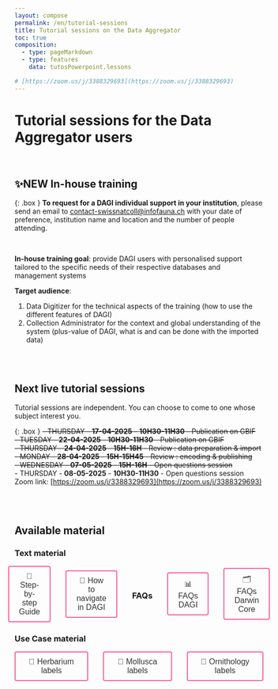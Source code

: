 ```yaml
---
layout: compose
permalink: /en/tutorial-sessions
title: Tutorial sessions on the Data Aggregator
toc: true
composition:
  - type: pageMarkdown
  - type: features
    data: tutosPowerpoint.lessons

# [https://zoom.us/j/3388329693](https://zoom.us/j/3388329693)
---
```


# Tutorial sessions for the Data Aggregator users

<br>

## ✨NEW In-house training

{: .box }
**To request for a DAGI individual support in your institution**, please send an email to [contact-swissnatcoll@infofauna.ch](mailto:contact-swissnatcoll@infofauna.ch) with your date of preference, institution name and location and the number of people attending.

<br>

**In-house training goal**: provide DAGI users with personalised support tailored to the specific needs of their respective databases and management systems

**Target audience**:
1. Data Digitizer for the technical aspects of the training (how to use the different features of DAGI)
2. Collection Administrator for the context and global understanding of the system (plus-value of DAGI, what is and can be done with the imported data)

<br>
<br>

## Next live tutorial sessions

Tutorial sessions are independent. You can choose to come to one whose subject interest you.

{: .box }
~~- THURSDAY - **17-04-2025** - **10H30-11H30** - Publication on GBIF~~
~~<br>- TUESDAY - **22-04-2025** - **10H30-11H30** - Publication on GBIF~~
~~<br>- THURSDAY - **24-04-2025** - **15H-16H** - Review : data preparation & import~~
~~<br>- MONDAY - **28-04-2025** - **15H-15H45** - Review : encoding & publishing~~
~~<br>- WEDNESDAY - **07-05-2025** - **15H-16H** - Open questions session~~
<br>- THURSDAY - **08-05-2025** - **10H30-11H30** - Open questions session
<br>Zoom link: [https://zoom.us/j/3388329693](https://zoom.us/j/3388329693)

<br><br>

## Available material

### Text material

<div style="display: flex; justify-content: center; align-items: center; gap: 30px;">
  <a href="/en/how-to-publish-data" style="text-decoration: none;">
    <button style="padding: 10px 20px; font-size: 16px; border: 2px solid #FA5E97; border-radius: 4px; background-color: transparent; color: #333; cursor: pointer;"
            onmouseover="this.style.color='#FA5E97';"
            onmouseout="this.style.color='#333';">
      🥾 Step-by-step Guide
    </button>
  </a>
  <a href="/en/how-to-publish-data#how-to-navigate-in-dagi" style="text-decoration: none;">
    <button style="padding: 10px 20px; font-size: 16px; border: 2px solid #FA5E97; border-radius: 4px; background-color: transparent; color: #333; cursor: pointer;"
            onmouseover="this.style.color='#FA5E97';"
            onmouseout="this.style.color='#333';">
      🧭 How to navigate in DAGI
    </button>
  </a>

  ### FAQs
  
  <a href="/en/data-aggregator-faqs" style="text-decoration: none;">
    <button style="padding: 10px 20px; font-size: 16px; border: 2px solid #FA5E97; border-radius: 4px; background-color: transparent; color: #333; cursor: pointer;"
            onmouseover="this.style.color='#FA5E97';"
            onmouseout="this.style.color='#333';">
      📊 FAQs DAGI
    </button>
  </a>
  <a href="/en/data-dwc" style="text-decoration: none;">
    <button style="padding: 10px 20px; font-size: 16px; border: 2px solid #FA5E97; border-radius: 4px; background-color: transparent; color: #333; cursor: pointer;"
            onmouseover="this.style.color='#FA5E97';"
            onmouseout="this.style.color='#333';">
      🗂️ FAQs Darwin Core
    </button>
  </a>
</div>

### Use Case material

<div style="display: flex; justify-content: center; align-items: center; gap: 30px;">
  <a href="/en/label-herbarium" style="text-decoration: none;">
    <button style="padding: 10px 20px; font-size: 16px; border: 2px solid #FA5E97; border-radius: 4px; background-color: transparent; color: #333; cursor: pointer;"
            onmouseover="this.style.color='#FA5E97';"
            onmouseout="this.style.color='#333';">
      🌷 Herbarium labels
    </button>
  </a>
  <a href="/en/label-mollusca" style="text-decoration: none;">
    <button style="padding: 10px 20px; font-size: 16px; border: 2px solid #FA5E97; border-radius: 4px; background-color: transparent; color: #333; cursor: pointer;"
            onmouseover="this.style.color='#FA5E97';"
            onmouseout="this.style.color='#333';">
      🐚 Mollusca labels
    </button>
  </a>
  <a href="/en/label-ornithology" style="text-decoration: none;">
    <button style="padding: 10px 20px; font-size: 16px; border: 2px solid #FA5E97; border-radius: 4px; background-color: transparent; color: #333; cursor: pointer;"
            onmouseover="this.style.color='#FA5E97';"
            onmouseout="this.style.color='#333';">
      🦉 Ornithology labels
    </button>
  </a>
</div>



<html lang="en">
<head>
  <meta charset="UTF-8">
  <meta name="viewport" content="width=device-width, initial-scale=1.0">
  <title>Back to Top Button</title>
  <style>
    /* Style for the Back to Top Button */
    #back-to-top {
      position: fixed;
      bottom: 40px;
      right: 120px;
      display: none;
      background-color: #fa5e97;
      color: white;
      text-align: center;
      padding: 5px;
      border-radius: 5px;
      font-size: 18px;
      cursor: pointer;
      z-index: 1000;
      width: 70px; /* Width for the rectangle */
      height: 50px; /* Height for the rectangle */
      line-height: 40px;
    }

    #back-to-top:hover {
      background-color: #fa5e97;
    }
  </style>
</head>

<body>

  <!-- Back to Top Button -->
  <a id="back-to-top" href="#" title="Back to top">Up</a>

  <script>
    // Show or hide the button when scrolling
    window.onscroll = function() {
      scrollFunction();
    };

    function scrollFunction() {
      var backToTopButton = document.getElementById("back-to-top");
      if (document.body.scrollTop > 20 || document.documentElement.scrollTop > 20) {
        backToTopButton.style.display = "block";
      } else {
        backToTopButton.style.display = "none";
      }
    }

    // Scroll to the top when the button is clicked
    document.getElementById("back-to-top").addEventListener("click", function(event) {
      event.preventDefault();
      document.body.scrollTop = 0; // For Safari
      document.documentElement.scrollTop = 0; // For Chrome, Firefox, IE, and Opera
    });
  </script>

</body>
</html>

